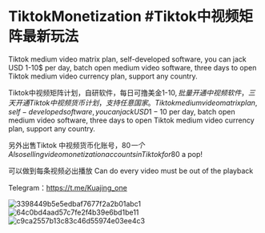 # TiktokMonetization  #Tiktok中视频矩阵最新玩法
Tiktok medium video matrix plan, self-developed software, you can jack USD 1-10$ per day, batch open medium video software, three days to open Tiktok medium video currency plan, support any country.

Tiktok中视频矩阵计划，自研软件，每日可撸美金1-10$, 批量开通中视频软件，三天开通Tiktok中视频货币计划，支持任意国家。
Tiktok medium video matrix plan, self-developed software, you can jack USD 1-10$ per day, batch open medium video software, three days to open Tiktok medium video currency plan, support any country.

另外出售Tiktok 中视频货币化账号，80$一个
Also selling video monetization accounts in Tiktok for 80$ a pop!



可以做到每条视频必出播放
Can do every video must be out of the playback

Telegram：https://t.me/Kuajing_one

![3398449b5e5edbaf7677f2a2b01abc1](https://github.com/user-attachments/assets/9e6c3a6b-da2b-4e7b-b331-90618770d8e2)
![64c0bd4aad57c7fe2f4b39e6bd1be11](https://github.com/user-attachments/assets/8b6aaa64-08b9-44dd-b3b4-e79d6bc7accf)
![c9ca2557b13c83c46d55974e03ee4c3](https://github.com/user-attachments/assets/22ebe058-056e-4033-b74a-a95be738becb)
